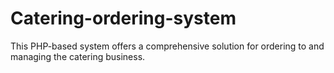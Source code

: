 # Catering-ordering-system
This PHP-based system offers a comprehensive solution for ordering to and managing the catering business.
